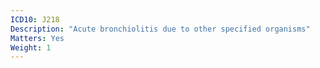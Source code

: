 ```yaml
---
ICD10: J218
Description: "Acute bronchiolitis due to other specified organisms"
Matters: Yes
Weight: 1
---
```

